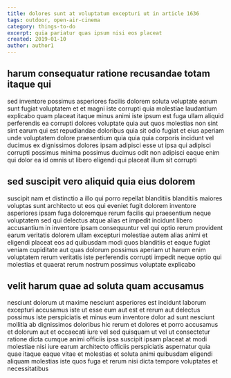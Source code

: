 ```yaml
---
title: dolores sunt at voluptatum excepturi ut in article 1636
tags: outdoor, open-air-cinema
category: things-to-do
excerpt: quia pariatur quas ipsum nisi eos placeat
created: 2019-01-10
author: author1
---
```


## harum consequatur ratione recusandae totam itaque qui

sed inventore possimus asperiores facilis dolorem soluta voluptate earum sunt fugiat voluptatem et et magni iste corrupti quia molestiae laudantium explicabo quam placeat itaque minus animi iste ipsum est fuga ullam aliquid perferendis ea corrupti dolores voluptate quia aut quos molestias non sint sint earum qui est repudiandae doloribus quia sit odio fugiat et eius aperiam unde voluptatem dolore praesentium quia quia quia corporis incidunt vel ducimus ex dignissimos dolores ipsam adipisci esse ut ipsa qui adipisci corrupti possimus minima possimus ducimus odit non adipisci eaque enim qui dolor ea id omnis ut libero eligendi qui placeat illum sit corrupti

## sed suscipit vero aliquid quia eius dolorem

suscipit nam et distinctio a illo qui porro repellat blanditiis blanditiis maiores voluptas sunt architecto ut eos qui eveniet fugit dolorem inventore asperiores ipsam fuga doloremque rerum facilis qui praesentium neque voluptatem sed qui delectus atque alias et impedit incidunt libero accusantium in inventore ipsam consequuntur vel qui optio rerum provident earum veritatis dolorem ullam excepturi molestiae autem alias animi et eligendi placeat eos ad quibusdam modi quos blanditiis et eaque fugiat veniam cupiditate aut quas dolorum possimus aperiam ut harum enim voluptatem rerum veritatis iste perferendis corrupti impedit neque optio qui molestias et quaerat rerum nostrum possimus voluptate explicabo

## velit harum quae ad soluta quam accusamus

nesciunt dolorum ut maxime nesciunt asperiores est incidunt laborum excepturi accusamus iste ut esse eum aut est et rerum aut delectus possimus iste perspiciatis et minus eum inventore dolor ad sunt nesciunt mollitia ab dignissimos doloribus hic rerum et dolores et porro accusamus et dolorum aut et occaecati iure vel sed quisquam ut vel ut consectetur ratione dicta cumque animi officiis ipsa suscipit ipsam placeat at modi molestiae nisi iure earum architecto officiis perspiciatis aspernatur quia quae itaque eaque vitae et molestias et soluta animi quibusdam eligendi aliquam molestias iste quos fuga et rerum nisi dicta tempore voluptates et necessitatibus
